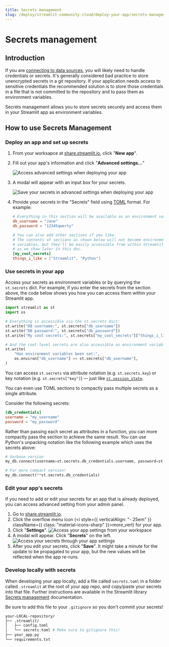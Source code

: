 ```yaml
---
title: Secrets management
slug: /deploy/streamlit-community-cloud/deploy-your-app/secrets-management
---
```


# Secrets management

## Introduction

If you are [connecting to data sources](/develop/tutorials/databases), you will likely need to handle credentials or secrets. It's generally considered bad practice to store unencrypted secrets in a git repository. If your application needs access to sensitive credentials the recommended solution is to store those credentials in a file that is not committed to the repository and to pass them as environment variables.

Secrets management allows you to store secrets securely and access them in your Streamlit app as environment variables.

## How to use Secrets Management

### Deploy an app and set up secrets

1. From your worksapce at <a href="https://share.streamlit.io" target="_blank">share.streamlit.io</a>, click "**New app**".
2. Fill out your app's information and click "**Advanced settings...**"

   ![Access advanced settings when deploying your app](/images/streamlit-community-cloud/deploy-an-app-advanced-settings.png)

3. A modal will appear with an input box for your secrets.

   ![Save your secrets in advanced settings when deploying your app](/images/streamlit-community-cloud/deploy-an-app-advanced.png)

4. Provide your secrets in the "Secrets" field using <a href="https://toml.io/en/latest" target="_blank">TOML</a> format. For example:

   ```toml
   # Everything in this section will be available as an environment variable
   db_username = "Jane"
   db_password = "12345qwerty"

   # You can also add other sections if you like.
   # The contents of sections as shown below will not become environment
   # variables, but they'll be easily accessible from within Streamlit anyway
   # as we show later in this doc.
   [my_cool_secrets]
   things_i_like = ["Streamlit", "Python"]
   ```

### Use secrets in your app

Access your secrets as environment variables or by querying the `st.secrets` dict. For example, if you enter the secrets from the section above, the code below shows you how you can access them within your Streamlit app.

```python
import streamlit as st
import os

# Everything is accessible via the st.secrets dict:
st.write("DB username:", st.secrets["db_username"])
st.write("DB password:", st.secrets["db_password"])
st.write("My cool secrets:", st.secrets["my_cool_secrets"]["things_i_like"])

# And the root-level secrets are also accessible as environment variables:
st.write(
    "Has environment variables been set:",
    os.environ["db_username"] == st.secrets["db_username"],
)
```

<Tip>

You can access `st.secrets` via attribute notation (e.g. `st.secrets.key`) or key notation (e.g. `st.secrets["key"]`) &mdash; just like [`st.session_state`](/develop/api-reference/session-state).

</Tip>

You can even use TOML sections to compactly pass multiple secrets as a single attribute.

Consider the following secrets:

```toml
[db_credentials]
username = "my_username"
password = "my_password"
```

Rather than passing each secret as attributes in a function, you can more compactly pass the section to achieve the same result. You can use Python's unpacking notation like the following example which uses the secrets above:

```python
# Verbose version
my_db.connect(username=st.secrets.db_credentials.username, password=st.secrets.db_credentials.password)

# Far more compact version!
my_db.connect(**st.secrets.db_credentials)
```

### Edit your app's secrets

If you need to add or edit your secrets for an app that is already deployed, you can access advanced setting from your admin panel.

1. Go to <a href="https://share.streamlit.io" target="_blank">share.streamlit.io</a>.
2. Click the overflow menu icon (<i style={{ verticalAlign: "-.25em" }} className={{ class: "material-icons-sharp" }}>more_vert</i>) for your app.
3. Click "**Settings**".
   ![Access your app settings from your workspace](/images/streamlit-community-cloud/workspace-app-settings.png)
4. A modal will appear. Click "**Secrets**" on the left.
   ![Access your secrets through your app settings](/images/streamlit-community-cloud/workspace-app-settings-secrets.png)
5. After you edit your secrets, click "**Save**". It might take a minute for the update to be propagated to your app, but the new values will be reflected when the app re-runs.

### Develop locally with secrets

When developing your app locally, add a file called `secrets.toml` in a folder called `.streamlit` at the root of your app repo, and copy/paste your secrets into that file. Further instructions are available in the Streamlit library [Secrets management](/develop/concepts/configuration/secrets-management) documentation.

<Important>

Be sure to add this file to your `.gitignore` so you don't commit your secrets!

</Important>

```bash
your-LOCAL-repository/
├── .streamlit/
│   ├── config.toml
│   └── secrets.toml # Make sure to gitignore this!
├── your_app.py
└── requirements.txt
```

